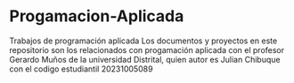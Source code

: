 # Progamacion-Aplicada
Trabajos de programación aplicada 
Los documentos y proyectos en este repositorio son los relacionados con progamación aplicada con el profesor Gerardo Muños de la universidad Distrital, quien autor es Julian Chibuque con el codigo estudiantil 20231005089
